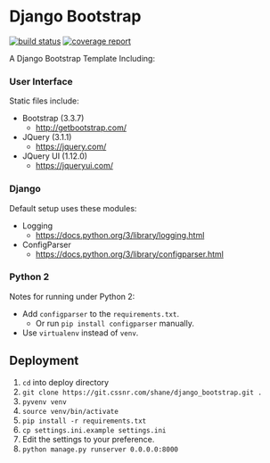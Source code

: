 # Django Bootstrap

[![build status](https://git.cssnr.com/shane/django_bootstrap/badges/master/build.svg)](https://git.cssnr.com/shane/django_bootstrap/commits/master) [![coverage report](https://git.cssnr.com/shane/django_bootstrap/badges/master/coverage.svg)](https://git.cssnr.com/shane/django_bootstrap/commits/master)

A Django Bootstrap Template Including:

### User Interface

Static files include:

- Bootstrap (3.3.7)
    - http://getbootstrap.com/
- JQuery (3.1.1)
    - https://jquery.com/
- JQuery UI (1.12.0)
    - https://jqueryui.com/

### Django

Default setup uses these modules:

- Logging
    - https://docs.python.org/3/library/logging.html
- ConfigParser
    - https://docs.python.org/3/library/configparser.html

### Python 2

Notes for running under Python 2:

- Add `configparser` to the `requirements.txt`.
    - Or run `pip install configparser` manually.
- Use `virtualenv` instead of `venv`.

## Deployment

1. `cd` into deploy directory
2. `git clone https://git.cssnr.com/shane/django_bootstrap.git .`
3. `pyvenv venv`
4. `source venv/bin/activate`
5. `pip install -r requirements.txt`
6. `cp settings.ini.example settings.ini`
7. Edit the settings to your preference.
8. `python manage.py runserver 0.0.0.0:8000`
